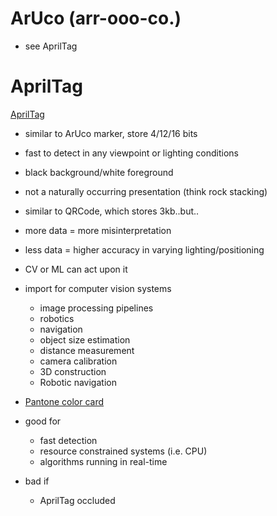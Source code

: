 # ArUco (arr-ooo-co.)
- see AprilTag

# AprilTag

[AprilTag](https://april.eecs.umich.edu/)
- similar to ArUco marker, store 4/12/16 bits
- fast to detect in any viewpoint or lighting conditions
- black background/white foreground
- not a naturally occurring presentation (think rock stacking)  
- similar to QRCode, which stores 3kb..but..
- more data = more misinterpretation
- less data = higher accuracy in varying lighting/positioning
- CV or ML can act upon it
- import for computer vision systems
  - image processing pipelines
  - robotics
  - navigation   
  - object size estimation
  - distance measurement
  - camera calibration
  - 3D construction
  - Robotic navigation
- [Pantone color card](https://www.pantone.com/pantone-color-match-card?gclid=EAIaIQobChMIwcCA0sua8AIVQx6tBh0b1gQvEAQYASABEgLe-_D_BwE)

- good for 
  - fast detection
  - resource constrained systems (i.e. CPU)
  - algorithms running in real-time 
    
- bad if
  - AprilTag occluded